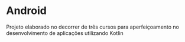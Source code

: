 
# Android
Projeto elaborado no decorrer de três cursos para aperfeiçoamento no desenvolvimento de aplicações utilizando Kotlin
